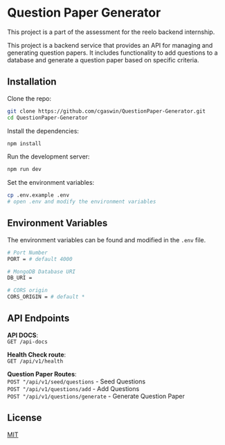 # Question Paper Generator

This project is a part of the assessment for the reelo backend internship.

This project is a backend service that provides an API for managing and generating question papers. It includes functionality to add questions to a database and generate a question paper based on specific criteria.

## Installation

Clone the repo:

```bash
git clone https://github.com/cgaswin/QuestionPaper-Generator.git
cd QuestionPaper-Generator
```

Install the dependencies:

```bash
npm install
```
Run the development server:

```bash
npm run dev
```
Set the environment variables:

```bash
cp .env.example .env
# open .env and modify the environment variables
```

## Environment Variables

The environment variables can be found and modified in the `.env` file.

```bash
# Port Number
PORT = # default 4000

# MongoDB Database URI
DB_URI =

# CORS origin
CORS_ORIGIN = # default *
```

## API Endpoints

**API DOCS**:\
`GET /api-docs` 

**Health Check route**:\
`GET /api/v1/health` 

**Question Paper Routes**:\
`POST "/api/v1/seed/questions` - Seed Questions\
`POST "/api/v1/questions/add` - Add Questions\
`POST "/api/v1/questions/generate` - Generate Question Paper


## License

[MIT](LICENSE)



